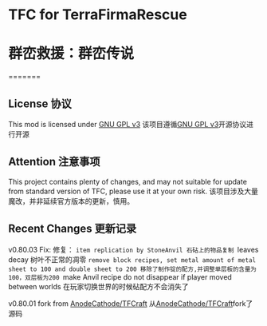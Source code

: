 # TFC for TerraFirmaRescue
# 群峦救援：群峦传说
=======

## License 协议

This mod is licensed under [GNU GPL v3](https://github.com/Deadrik/TFCraft/blob/master/license.txt)
该项目遵循[GNU GPL v3](https://github.com/Deadrik/TFCraft/blob/master/license.txt)开源协议进行开源

## Attention 注意事项
This project contains plenty of changes, and may not suitable for update from standard version of TFC, please use it at your own risk.
该项目涉及大量魔改，并非延续官方版本的更新，慎用。

## Recent Changes 更新记录
v0.80.03 Fix: 修复：
`item replication by StoneAnvil
石砧上的物品复制
`leaves decay
树叶不正常的凋零
`remove block recipes, set metal amount of metal sheet to 100 and double sheet to 200
移除了制作锭的配方,并调整单层板的含量为100，双层板为200
`make Anvil recipe do not disappear if player moved between worlds
在玩家切换世界的时候砧配方不会消失了


v0.80.01 fork from  [AnodeCathode/TFCraft](https://github.com/AnodeCathode/TFCraft)
从[AnodeCathode/TFCraft](https://github.com/AnodeCathode/TFCraft)fork了源码